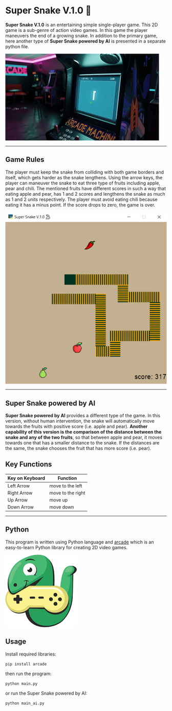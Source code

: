 # Super Snake V.1.0 🐍

**Super Snake V.1.0** is an entertaining simple single-player game. This 2D game is a sub-genre of action video games. In this game the player maneuvers the end of a growing snake. In addition to the primary game, here another type of **Super Snake powered by AI** is presented in a separate python file.

![Image](pics/machine.webp)

---
## Game Rules
The player must keep the snake from colliding with both game borders and itself, which gets harder as the snake lengthens. Using the arrow keys, the player can maneuver the snake to eat three type of fruits including apple, pear and chili. The mentioned fruits have different scores in such a way that eating apple and pear, has 1 and 2 scores and lengthens the snake as much as 1 and 2 units respectively. The player must avoid eating chili because eating it has a minus point. If the score drops to zero, the game is over.

![Image](pics/Screenshot.png)

---
## Super Snake powered by AI
**Super Snake powered by AI** provides a different type of the game. In this version, without human intervention, the snake will automatically move towards the fruits with positive score (i.e. apple and pear). **Another capability of this version is the comparison of the distance between the snake and any of the two fruits**, so that between apple and pear, it moves towards one that has a smaller distance to the snake. If the distances are the same, the snake chooses the fruit that has more score (i.e. pear).

## Key Functions
|Key on Keyboard|Function|
|-|-------------------------|
|Left Arrow|move to the left|
|Right Arrow|move to the right|
|Up Arrow|move up|
|Down Arrow|move down|

---
## Python
This program is written using Python language and [arcade](https://api.arcade.academy/en/latest/) which is an easy-to-learn Python library for creating 2D video games.

![Image](pics/download.png)



## Usage
Install required libraries:
```
pip install arcade
```
then run the program:
```
python main.py
```
or run the Super Snake powered by AI:
```
python main_ai.py